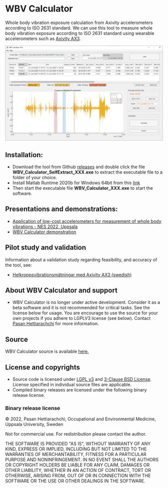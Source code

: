 # WBV Calculator
Whole body vibration exposure calculation from Axivity accelerometers according to ISO 2631 standard. We can use this tool to measure whole body vibration exposure according to ISO 2631 standard using wearable accelerometers such as [Axivity AX3](https://axivity.com/product/ax3). 

![User Interface](screenshot.PNG)

## Installation:
- Download the tool from Github [releases](https://github.com/Ergo-Tools/WBV_Calculator/releases) and double click the file **WBV_Calculator_SelfExtract_XXX.exe** to extract the executable file to a folder of your choice.
- Install Matlab Runtime 2020b for Windows 64bit from this [link](https://mathworks.com/products/compiler/matlab-runtime.html)
- Then start the executable file **WBV_Calculator_XXX.exe** to start the software.

## Presentations and demonstrations:
- [Application of low-cost accelerometers for measurement of whole body vibrations - NES 2022, Uppsala](Application_of_low-cost%20accelerometers_whole_body_vibrations.pdf)
- [WBV Calculator demonstration](WBV_Calculator_demo.mp4)

## Pilot study and validation
Information about a validation study regarding feasibility, and accuracy of the tool, see:
- [Helkroppsvibrationsmätningar med Axivity AX3 (swedish)](rapport-nr-1-2021.pdf)

## About **WBV Calculator** and support
- WBV Calculator is no longer under active development. Consider it as a beta software and it is not recommended for critical tasks. See the license below for usage. You are encourage to use the source for your own projects if you adhere to LGPLV3 license (see below). Contact [Pasan Hettiarachchi](mailto:pasan.hettiarachchi@medsci.uu.se?subject=[GitHub]%20WBV_Calculator) for more information.

## Source
WBV Calculator source is available [here.](https://github.com/Ergo-Tools/WBV_Calculator)

## License and copyrights
- Source code is licensed under [LGPL v3](LICENSE.md) and [3-Clause BSD License](LICENSE_BSD-3.md). License specified in individual source files are applicable.
- Compiled binary releases are licensed under the following binary release license.

### Binary release license
© 2022, Pasan Hettiarachchi,
Occupational and Environmental Medicine,
Uppsala University, Sweden

Not for commercial use. For redistribution please contact the author.

THE SOFTWARE IS PROVIDED "AS IS", WITHOUT WARRANTY OF ANY KIND, EXPRESS OR IMPLIED, INCLUDING BUT NOT LIMITED TO THE WARRANTIES OF MERCHANTABILITY, FITNESS FOR A PARTICULAR PURPOSE AND NONINFRINGEMENT. IN NO EVENT SHALL THE AUTHORS OR COPYRIGHT HOLDERS BE LIABLE FOR ANY CLAIM, DAMAGES OR OTHER LIABILITY, WHETHER IN AN ACTION OF CONTRACT, TORT OR OTHERWISE, ARISING FROM, OUT OF OR IN CONNECTION WITH THE SOFTWARE OR THE USE OR OTHER DEALINGS IN THE SOFTWARE.
